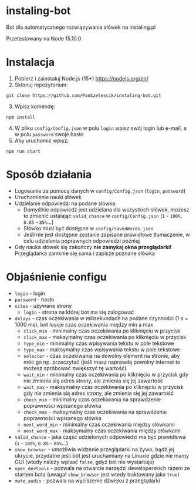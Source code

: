 # instaling-bot
Bot dla automatycznego rozwiązywania słówek na instaling.pl

Przetestowany na Node 15.10.0

# Instalacja
1. Pobierz i zainstaluj Node.js (15+) https://nodejs.org/en/
2. Sklonuj repozytorium:
```
git clone https://github.com/PanSzelescik/instaling-bot.git
```
3. Wpisz komendę:
```
npm install
```
4. W pliku `config/Config.json` w polu `login` wpisz swój login lub e-mail, a w polu `password` swoje hasło
5. Aby uruchomić wpisz:
```
npm run start
```

# Sposób działania
- Logowanie za pomocą danych w `config/Config.json` (`login`, `password`)
- Uruchomienie nauki słówek
- Udzielanie odpowiedzi na podane słówka
  - Domyślnie odpowiedź jest udzielana dla wszystkich słówek, możesz to zmienić ustalając `valid_chance` w `config/Config.json` (`1` - `100%`, `0.85` - `85%`...)
  - Słówko musi być dostępne w `config/SavedWords.json`
  - Jeśli nie jest dostępne zostanie zapisane prawidłowe tłumaczenie, w celu udzielania poprawnych odpowiedzi później
- Gdy nauka słówek się zakończy __nie zamykaj okna przeglądarki!__ Przeglądarka zamknie się sama i zapisze poznane słówka

# Objaśnienie configu
- `login` - login
- `password` - hasło
- `sites` - używane strony
  - `login` - strona na której bot ma się zalogować
- `delays` - czas oczekiwania w milisekundach na podane czynności (1 s = 1000 ms), bot losuje czas oczekiwania między min a max
  - `click_min` - minimalny czas oczekiwania po kliknięciu w przycisk
  - `click_max` - maksymalny czas oczekiwania po kliknięciu w przycisk
  - `type_min` - minimalny czas wpisywania tekstu w pole tekstowe
  - `type_max` - maksymalny czas wpisywania tekstu w pole tekstowe
  - `selector` - czas oczekiwania na dowolny element na stronie, aby móc go np. przeczytać (jeśli masz naprawdę powolny internet to możesz spróbować zwiększyć tę wartość)
  - `wait_min` - minimalny czas oczekiwania po kliknięciu w przycisk gdy nie zmienia się adres strony, ale zmienia się jej zawartość
  - `wait_max` - maksymalny czas oczekiwania po kliknięciu w przycisk gdy nie zmienia się adres strony, ale zmienia się jej zawartość
  - `check_min` - minimalny czas oczekiwania na sprawdzenie poprawności wpisanego słówka
  - `check_max` - maksymalny czas oczekiwania na sprawdzenie poprawności wpisanego słówka
  - `next_word_min` - minimalny czas oczekiwania między słówkami
  - `next_word_max` - maksymalny czas oczekiwania między słówkami
- `valid_chance` - jaka część udzielonych odpowiedzi ma być prawidłowa (`1` - `100%`, `0.85` - `85%`...)
- `show_browser` - umożliwia widzenie przeglądarki na żywo, bądź jej ukrycie, przydatne jeśli bot jest uruchamiany na Linuxie gdzie nie mamy GUI (wtedy należy wpisać `false`, gdyż bot nie wystartuje)
- `open_devtools` - pozwala na otwarcie narzędzi deweloperskich razem ze startem bota (uwaga! `show_browser` jest wtedy traktowany jako `true`)
- `mute_audio` - pozwala na wyciszenie dźwięku z przeglądarki
